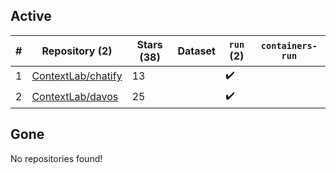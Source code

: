 ## Active
| # | Repository (2) | Stars (38) | Dataset | `run` (2) | `containers-run` |
| --- | --- | --- | --- | --- | --- |
| 1 | [ContextLab/chatify](https://github.com/ContextLab/chatify) | 13 |  | :heavy_check_mark: |  |
| 2 | [ContextLab/davos](https://github.com/ContextLab/davos) | 25 |  | :heavy_check_mark: |  |

## Gone
No repositories found!
